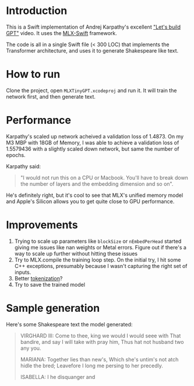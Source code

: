 # Introduction
This is a Swift implementation of Andrej Karpathy's excellent ["Let's build GPT"](https://www.youtube.com/watch?v=kCc8FmEb1nY) video. It uses the [MLX-Swift](https://github.com/ml-explore/mlx-swift) framework.

The code is all in a single Swift file (< 300 LOC) that implements the Transformer architecture, and uses it to generate Shakespeare like text. 

# How to run
Clone the project, open `MLXTinyGPT.xcodeproj` and run it. It will train the network first, and then generate text.

# Performance
Karpathy's scaled up network acheived a validation loss of 1.4873. On my M3 MBP with 18GB of Memory, I was able to achieve a validation loss of 1.5579436 with a slightly scaled down network, but same the number of epochs.

Karpathy said:
> "I would not run this on a CPU or Macbook. You'll have to break down the number of layers and the embedding dimension and so on".

He's definitely right, but it's cool to see that MLX's unified memory model and Apple's Silicon allows you to get quite close to GPU performance.

# Improvements
1. Trying to scale up parameters like `blockSize` or `nEmbedPerHead` started giving me issues like nan weights or Metal errors. Figure out if there's a way to scale up further without hitting these issues
2. Try to MLX.compile the training loop step. On the initial try, I hit some C++ exceptions, presumably because I wasn't capturing the right set of inputs.
3. Better [tokenization](https://www.youtube.com/watch?v=zduSFxRajkE&t=781s)?
4. Try to save the trained model

# Sample generation
Here's some Shakespeare text the model generated:
> VIRGHARD III:
Come to thee, king we would I would seee with
That bandire, and say I will take with pray him,
Thus hat not husband two any you.
> 
> MARIANA:
Together lies than new's,
Which she's untim's not atch hidle the bred;
Leavefore I long me persing to her precedly.
> 
> ISABELLA:
I he disquanger and 
